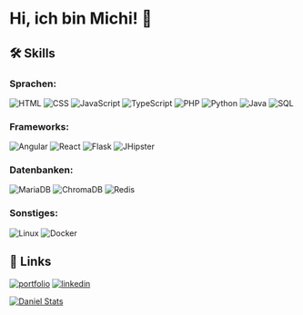 # Hi, ich bin Michi! 👋


## 🛠 Skills
### Sprachen:
![HTML](https://img.shields.io/badge/HTML-E34F26?style=for-the-badge&logo=html5&logoColor=white)
![CSS](https://img.shields.io/badge/CSS-1572B6?style=for-the-badge&logo=css3&logoColor=white)
![JavaScript](https://img.shields.io/badge/JavaScript-F7DF1E?style=for-the-badge&logo=javascript&logoColor=black)
![TypeScript](https://img.shields.io/badge/TypeScript-3178C6?style=for-the-badge&logo=typescript&logoColor=white)
![PHP](https://img.shields.io/badge/PHP-777BB4?style=for-the-badge&logo=php&logoColor=white)
![Python](https://img.shields.io/badge/Python-3776AB?style=for-the-badge&logo=python&logoColor=white)
![Java](https://img.shields.io/badge/Java-007396?style=for-the-badge&logo=java&logoColor=white)
![SQL](https://img.shields.io/badge/SQL-000000?style=for-the-badge&logo=database&logoColor=white)

### Frameworks:
![Angular](https://img.shields.io/badge/Angular-DD0031?style=for-the-badge&logo=angular&logoColor=white)
![React](https://img.shields.io/badge/React-20232A?style=for-the-badge&logo=react&logoColor=61DAFB)
![Flask](https://img.shields.io/badge/Flask-000000?style=for-the-badge&logo=flask&logoColor=white)
![JHipster](https://img.shields.io/badge/JHipster-59666C?style=for-the-badge&logo=jhipster&logoColor=white)

### Datenbanken:
![MariaDB](https://img.shields.io/badge/MariaDB-003545?style=for-the-badge&logo=mariadb&logoColor=white)
![ChromaDB](https://img.shields.io/badge/ChromaDB-00C7B7?style=for-the-badge&logo=chroma&logoColor=white)
![Redis](https://img.shields.io/badge/Redis-DC382D?style=for-the-badge&logo=redis&logoColor=white)

### Sonstiges:
![Linux](https://img.shields.io/badge/Linux-FCC624?style=for-the-badge&logo=linux&logoColor=black)
![Docker](https://img.shields.io/badge/Docker-2496ED?style=for-the-badge&logo=docker&logoColor=white)


## 🔗 Links
[![portfolio](https://img.shields.io/badge/my_portfolio-000?style=for-the-badge&logo=ko-fi&logoColor=white)](https://www.michael-selbertinger.de)
[![linkedin](https://img.shields.io/badge/linkedin-0A66C2?style=for-the-badge&logo=linkedin&logoColor=white)](https://www.linkedin.com/in/michael-selbertinger-259b05288)



[![Daniel Stats](https://github-readme-stats.vercel.app/api?username=namedmichi&show_icons=true&count_private=y&hide_border=true&theme=github_dark)](https://github.com/namedmichi?tab=repositories)
